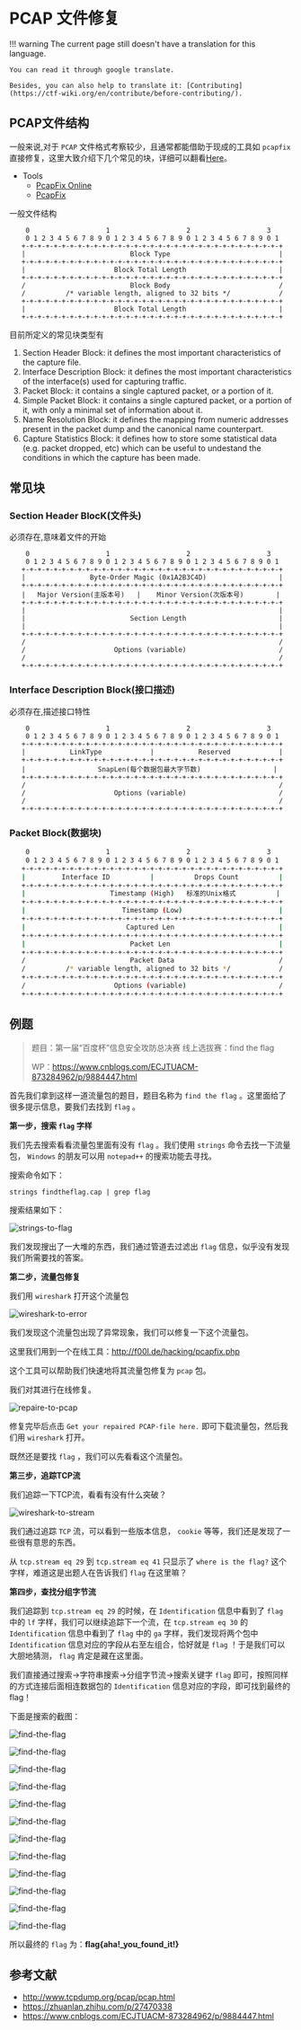 # PCAP 文件修复
!!! warning
    The current page still doesn't have a translation for this language.

    You can read it through google translate.

    Besides, you can also help to translate it: [Contributing](https://ctf-wiki.org/en/contribute/before-contributing/).



## PCAP文件结构

一般来说,对于 `PCAP` 文件格式考察较少，且通常都能借助于现成的工具如 `pcapfix` 直接修复，这里大致介绍下几个常见的块，详细可以翻看[Here](http://www.tcpdump.org/pcap/pcap.html)。

- Tools
    - [PcapFix Online](https://f00l.de/hacking/pcapfix.php)
    - [PcapFix](https://github.com/Rup0rt/pcapfix/tree/devel)

一般文件结构

```shell
    0                   1                   2                   3   
    0 1 2 3 4 5 6 7 8 9 0 1 2 3 4 5 6 7 8 9 0 1 2 3 4 5 6 7 8 9 0 1
   +-+-+-+-+-+-+-+-+-+-+-+-+-+-+-+-+-+-+-+-+-+-+-+-+-+-+-+-+-+-+-+-+
   |                          Block Type                           |
   +-+-+-+-+-+-+-+-+-+-+-+-+-+-+-+-+-+-+-+-+-+-+-+-+-+-+-+-+-+-+-+-+
   |                      Block Total Length                       |
   +-+-+-+-+-+-+-+-+-+-+-+-+-+-+-+-+-+-+-+-+-+-+-+-+-+-+-+-+-+-+-+-+
   /                          Block Body                           /
   /          /* variable length, aligned to 32 bits */            /
   +-+-+-+-+-+-+-+-+-+-+-+-+-+-+-+-+-+-+-+-+-+-+-+-+-+-+-+-+-+-+-+-+
   |                      Block Total Length                       |
   +-+-+-+-+-+-+-+-+-+-+-+-+-+-+-+-+-+-+-+-+-+-+-+-+-+-+-+-+-+-+-+-+
```

目前所定义的常见块类型有

1. Section Header Block: it defines the most important characteristics of the capture file.
2. Interface Description Block: it defines the most important characteristics of the interface(s) used for capturing traffic.
3. Packet Block: it contains a single captured packet, or a portion of it.
4. Simple Packet Block: it contains a single captured packet, or a portion of it, with only a minimal set of information about it.
5. Name Resolution Block: it defines the mapping from numeric addresses present in the packet dump and the canonical name counterpart.
6. Capture Statistics Block: it defines how to store some statistical data (e.g. packet dropped, etc) which can be useful to undestand the conditions in which the capture has been made.

## 常见块

### Section Header BlocK(文件头)

必须存在,意味着文件的开始

```shell
    0                   1                   2                   3   
    0 1 2 3 4 5 6 7 8 9 0 1 2 3 4 5 6 7 8 9 0 1 2 3 4 5 6 7 8 9 0 1
   +-+-+-+-+-+-+-+-+-+-+-+-+-+-+-+-+-+-+-+-+-+-+-+-+-+-+-+-+-+-+-+-+
   |                Byte-Order Magic (0x1A2B3C4D)                  |
   +-+-+-+-+-+-+-+-+-+-+-+-+-+-+-+-+-+-+-+-+-+-+-+-+-+-+-+-+-+-+-+-+
   |   Major Version(主版本号)   |    Minor Version(次版本号)        |
   +-+-+-+-+-+-+-+-+-+-+-+-+-+-+-+-+-+-+-+-+-+-+-+-+-+-+-+-+-+-+-+-+
   |                                                               |
   |                          Section Length                       |
   |                                                               |
   +-+-+-+-+-+-+-+-+-+-+-+-+-+-+-+-+-+-+-+-+-+-+-+-+-+-+-+-+-+-+-+-+
   /                                                               /
   /                      Options (variable)                       /
   /                                                               /
   +-+-+-+-+-+-+-+-+-+-+-+-+-+-+-+-+-+-+-+-+-+-+-+-+-+-+-+-+-+-+-+-+
```

### Interface Description Block(接口描述)

必须存在,描述接口特性

```shell
    0                   1                   2                   3   
    0 1 2 3 4 5 6 7 8 9 0 1 2 3 4 5 6 7 8 9 0 1 2 3 4 5 6 7 8 9 0 1
   +-+-+-+-+-+-+-+-+-+-+-+-+-+-+-+-+-+-+-+-+-+-+-+-+-+-+-+-+-+-+-+-+
   |           LinkType            |           Reserved            |
   +-+-+-+-+-+-+-+-+-+-+-+-+-+-+-+-+-+-+-+-+-+-+-+-+-+-+-+-+-+-+-+-+
   |                  SnapLen(每个数据包最大字节数)                  |
   +-+-+-+-+-+-+-+-+-+-+-+-+-+-+-+-+-+-+-+-+-+-+-+-+-+-+-+-+-+-+-+-+
   /                                                               /
   /                      Options (variable)                       /
   /                                                               /
   +-+-+-+-+-+-+-+-+-+-+-+-+-+-+-+-+-+-+-+-+-+-+-+-+-+-+-+-+-+-+-+-+
```

### Packet Block(数据块)

```sh
    0                   1                   2                   3   
    0 1 2 3 4 5 6 7 8 9 0 1 2 3 4 5 6 7 8 9 0 1 2 3 4 5 6 7 8 9 0 1
   +-+-+-+-+-+-+-+-+-+-+-+-+-+-+-+-+-+-+-+-+-+-+-+-+-+-+-+-+-+-+-+-+
   |         Interface ID          |          Drops Count          |
   +-+-+-+-+-+-+-+-+-+-+-+-+-+-+-+-+-+-+-+-+-+-+-+-+-+-+-+-+-+-+-+-+
   |                     Timestamp (High)   标准的Unix格式          |
   +-+-+-+-+-+-+-+-+-+-+-+-+-+-+-+-+-+-+-+-+-+-+-+-+-+-+-+-+-+-+-+-+
   |                        Timestamp (Low)                        |
   +-+-+-+-+-+-+-+-+-+-+-+-+-+-+-+-+-+-+-+-+-+-+-+-+-+-+-+-+-+-+-+-+
   |                         Captured Len                          |
   +-+-+-+-+-+-+-+-+-+-+-+-+-+-+-+-+-+-+-+-+-+-+-+-+-+-+-+-+-+-+-+-+
   |                          Packet Len                           |
   +-+-+-+-+-+-+-+-+-+-+-+-+-+-+-+-+-+-+-+-+-+-+-+-+-+-+-+-+-+-+-+-+
   /                          Packet Data                          /
   /          /* variable length, aligned to 32 bits */            /
   +-+-+-+-+-+-+-+-+-+-+-+-+-+-+-+-+-+-+-+-+-+-+-+-+-+-+-+-+-+-+-+-+
   /                      Options (variable)                       /
   +-+-+-+-+-+-+-+-+-+-+-+-+-+-+-+-+-+-+-+-+-+-+-+-+-+-+-+-+-+-+-+-+
```

## 例题

> 题目：第一届“百度杯”信息安全攻防总决赛 线上选拔赛：find the flag
>
> WP：https://www.cnblogs.com/ECJTUACM-873284962/p/9884447.html

首先我们拿到这样一道流量包的题目，题目名称为 `find the flag` 。这里面给了很多提示信息，要我们去找到 `flag` 。

**第一步，搜索 `flag` 字样**

我们先去搜索看看流量包里面有没有 `flag` 。我们使用 `strings` 命令去找一下流量包， `Windows` 的朋友可以用 `notepad++` 的搜索功能去寻找。

搜索命令如下：

```shell
strings findtheflag.cap | grep flag
```

搜索结果如下：

![strings-to-flag](./figure/strings-to-flag.png)

我们发现搜出了一大堆的东西，我们通过管道去过滤出 `flag` 信息，似乎没有发现我们所需要找的答案。

**第二步，流量包修复**

我们用 `wireshark` 打开这个流量包

![wireshark-to-error](./figure/wireshark-to-error.png)

我们发现这个流量包出现了异常现象，我们可以修复一下这个流量包。

这里我们用到一个在线工具：http://f00l.de/hacking/pcapfix.php

这个工具可以帮助我们快速地将其流量包修复为 `pcap` 包。

我们对其进行在线修复。

![repaire-to-pcap](./figure/repaire-to-pcap.png)

修复完毕后点击 `Get your repaired PCAP-file here.` 即可下载流量包，然后我们用 `wireshark` 打开。

既然还是要找 `flag` ，我们可以先看看这个流量包。

**第三步，追踪TCP流**

我们追踪一下TCP流，看看有没有什么突破？

![wireshark-to-stream](./figure/wireshark-to-stream.png)

我们通过追踪 `TCP` 流，可以看到一些版本信息， `cookie` 等等，我们还是发现了一些很有意思的东西。

从 `tcp.stream eq 29` 到 `tcp.stream eq 41` 只显示了 `where is the flag?` 这个字样，难道这是出题人在告诉我们 `flag` 在这里嘛？

**第四步，查找分组字节流**

我们追踪到 `tcp.stream eq 29` 的时候，在 `Identification` 信息中看到了 `flag` 中的 `lf` 字样，我们可以继续追踪下一个流，在 `tcp.stream eq 30` 的 `Identification` 信息中看到了 `flag` 中的 `ga` 字样，我们发现将两个包中 `Identification` 信息对应的字段从右至左组合，恰好就是 `flag` ！于是我们可以大胆地猜测， `flag` 肯定是藏在这里面。

我们直接通过搜索->字符串搜索->分组字节流->搜索关键字 `flag` 即可，按照同样的方式连接后面相连数据包的 `Identification` 信息对应的字段，即可找到最终的flag！

下面是搜索的截图：

![find-the-flag](./figure/find-the-flag-01.png)

![find-the-flag](./figure/find-the-flag-02.png)

![find-the-flag](./figure/find-the-flag-03.png)

![find-the-flag](./figure/find-the-flag-04.png)

![find-the-flag](./figure/find-the-flag-05.png)

![find-the-flag](./figure/find-the-flag-06.png)

![find-the-flag](./figure/find-the-flag-07.png)

![find-the-flag](./figure/find-the-flag-08.png)

![find-the-flag](./figure/find-the-flag-09.png)

![find-the-flag](./figure/find-the-flag-10.png)

![find-the-flag](./figure/find-the-flag-11.png)

![find-the-flag](./figure/find-the-flag-12.png)

所以最终的 `flag` 为：**flag{aha!_you_found_it!}**

## 参考文献

- http://www.tcpdump.org/pcap/pcap.html
- https://zhuanlan.zhihu.com/p/27470338
- https://www.cnblogs.com/ECJTUACM-873284962/p/9884447.html


